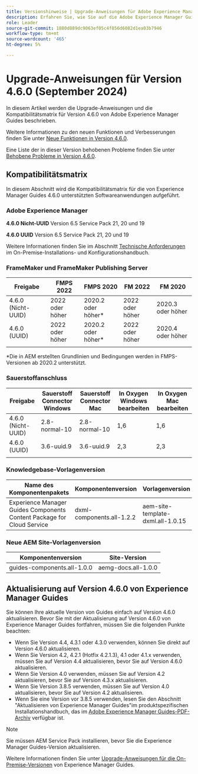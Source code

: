 ```yaml
---
title: Versionshinweise | Upgrade-Anweisungen für Adobe Experience Manager Guides Version 4.6.0
description: Erfahren Sie, wie Sie auf die Adobe Experience Manager Guides-Version 4.6.0 aktualisieren.
role: Leader
source-git-commit: 1880d889dc9063ef05c4f856d6082d1ea03b7946
workflow-type: tm+mt
source-wordcount: '465'
ht-degree: 5%

---
```


# Upgrade-Anweisungen für Version 4.6.0 (September 2024)

In diesem Artikel werden die Upgrade-Anweisungen und die Kompatibilitätsmatrix für Version 4.6.0 von Adobe Experience Manager Guides beschrieben.

Weitere Informationen zu den neuen Funktionen und Verbesserungen finden Sie unter [Neue Funktionen in Version 4.6.0](../release-info/whats-new-4-6.md).

Eine Liste der in dieser Version behobenen Probleme finden Sie unter [Behobene Probleme in Version 4.6.0](../release-info/fixed-issues-4-6-0.md).

## Kompatibilitätsmatrix

In diesem Abschnitt wird die Kompatibilitätsmatrix für die von Experience Manager Guides 4.6.0 unterstützten Softwareanwendungen aufgeführt.

### Adobe Experience Manager

**4.6.0 Nicht-UUID**
Version 6.5 Service Pack 21, 20 und 19

**4.6.0 UUID**
Version 6.5 Service Pack 21, 20 und 19

Weitere Informationen finden Sie im Abschnitt [Technische Anforderungen](../install-guide/download-install-technical-requirements.md) im On-Premise-Installations- und Konfigurationshandbuch.

### FrameMaker und FrameMaker Publishing Server

| Freigabe | FMPS 2022 | FMPS 2020 | FM 2022 | FM 2020 |
| --- | --- | --- | --- | --- |
| 4.6.0 (Nicht-UUID) | 2022 oder höher | 2020.2 oder höher* | 2022 oder höher | 2020.3 oder höher |
| 4.6.0 (UUID) | 2022 oder höher | 2020.2 oder höher* | 2022 oder höher | 2020.4 oder höher |
| | | | |

*Die in AEM erstellten Grundlinien und Bedingungen werden in FMPS-Versionen ab 2020.2 unterstützt.

### Sauerstoffanschluss

| Freigabe | Sauerstoff Connector Windows | Sauerstoff Connector Mac | In Oxygen Windows bearbeiten | In Oxygen Mac bearbeiten |
| --- | --- | --- |--- |--- |
| 4.6.0 (Nicht-UUID) | 2.8-normal-10 | 2.8-normal-10 | 1,6 | 1,6 |
| 4.6.0 (UUID) | 3.6-uuid.9 | 3.6-uuid.9 | 2,3 | 2,3 |
|  |  |   |

### Knowledgebase-Vorlagenversion

| Name des Komponentenpakets | Komponentenversion | Vorlagenversion |
|---|---|---|
| Experience Manager Guides Components Content Package for Cloud Service | dxml-components.all-1.2.2 | aem-site-template-dxml.all-1.0.15 |

### Neue AEM Site-Vorlagenversion


| Komponentenversion | Site-Version |
|---|---|
| guides-components.all-1.0.0 | aemg-docs.all-1.0.0 |

## Aktualisierung auf Version 4.6.0 von Experience Manager Guides

Sie können Ihre aktuelle Version von Guides einfach auf Version 4.6.0 aktualisieren. Bevor Sie mit der Aktualisierung auf Version 4.6.0 von Experience Manager Guides fortfahren, müssen Sie die folgenden Punkte beachten:

- Wenn Sie Version 4.4, 4.3.1 oder 4.3.0 verwenden, können Sie direkt auf Version 4.6.0 aktualisieren.
- Wenn Sie Version 4.2, 4.2.1 (Hotfix 4.2.1.3), 4.1 oder 4.1.x verwenden, müssen Sie auf Version 4.4 aktualisieren, bevor Sie auf Version 4.6.0 aktualisieren.
- Wenn Sie Version 4.0 verwenden, müssen Sie auf Version 4.2 aktualisieren, bevor Sie auf Version 4.3.x aktualisieren.
- Wenn Sie Version 3.8.5 verwenden, müssen Sie auf Version 4.0 aktualisieren, bevor Sie auf Version 4.2 aktualisieren.
- Wenn Sie eine Version vor 3.8.5 verwenden, lesen Sie den Abschnitt &quot;Aktualisieren von Experience Manager Guides&quot;im produktspezifischen Installationshandbuch, das im [Adobe Experience Manager Guides-PDF-Archiv](https://helpx.adobe.com/xml-documentation-for-experience-manager/archive.html) verfügbar ist.

>[!NOTE]
>
>Sie müssen AEM Service Pack installieren, bevor Sie die Experience Manager Guides-Version aktualisieren.

Weitere Informationen finden Sie unter [Upgrade-Anweisungen für die On-Premise-Versionen](../install-guide/upgrade-xml-documentation.md) von Experience Manager Guides.
